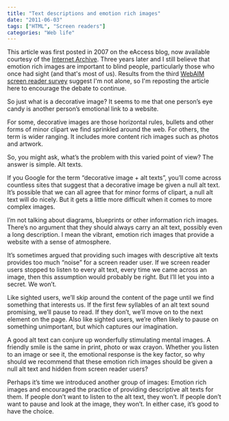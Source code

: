 ```yaml
---
title: "Text descriptions and emotion rich images"
date: "2011-06-03"
tags: ["HTML", "Screen readers"]
categories: "Web life"
---
```


This article was first posted in 2007 on the eAccess blog, now available courtesy of the [Internet Archive](https://web.archive.org/web/20170716115604/http://www.headstar.com/eablive/?p=106). Three years later and I still believe that emotion rich images are important to blind people, particularly those who once had sight (and that's most of us). Results from the third [WebAIM screen reader survey](https://webaim.org/projects/screenreadersurvey/#images) suggest I'm not alone, so I'm reposting the article here to encourage the debate to continue.

So just what is a decorative image? It seems to me that one person’s eye candy is another person’s emotional link to a website.

For some, decorative images are those horizontal rules, bullets and other forms of minor clipart we find sprinkled around the web. For others, the term is wider ranging. It includes more content rich images such as photos and artwork.

So, you might ask, what’s the problem with this varied point of view? The answer is simple. Alt texts.

If you Google for the term “decorative image + alt texts”, you’ll come across countless sites that suggest that a decorative image be given a null alt text. It’s possible that we can all agree that for minor forms of clipart, a null alt text will do nicely. But it gets a little more difficult when it comes to more complex images.

I’m not talking about diagrams, blueprints or other information rich images. There’s no argument that they should always carry an alt text, possibly even a long description. I mean the vibrant, emotion rich images that provide a website with a sense of atmosphere.

It’s sometimes argued that providing such images with descriptive alt texts provides too much “noise” for a screen reader user. If we screen reader users stopped to listen to every alt text, every time we came across an image, then this assumption would probably be right. But I’ll let you into a secret. We won’t.

Like sighted users, we’ll skip around the content of the page until we find something that interests us. If the first few syllables of an alt text sound promising, we’ll pause to read. If they don’t, we’ll move on to the next element on the page. Also like sighted users, we’re often likely to pause on something unimportant, but which captures our imagination.

A good alt text can conjure up wonderfully stimulating mental images. A friendly smile is the same in print, photo or wax crayon. Whether you listen to an image or see it, the emotional response is the key factor, so why should we recommend that these emotion rich images should be given a null alt text and hidden from screen reader users?

Perhaps it’s time we introduced another group of images: Emotion rich images and encouraged the practice of providing descriptive alt texts for them. If people don’t want to listen to the alt text, they won’t. If people don’t want to pause and look at the image, they won’t. In either case, it’s good to have the choice.
